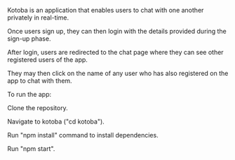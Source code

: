 Kotoba is an application that enables users to chat with one another privately in real-time. 

Once users sign up, they can then login with the details provided during the sign-up phase.

After login, users are redirected to the chat page where they can see other registered users of the app. 

They may then click on the name of any user who has also registered on the app to chat with them.

To run the app:

Clone the repository.

Navigate to kotoba ("cd kotoba").

Run "npm install" command to install dependencies.

Run "npm start".